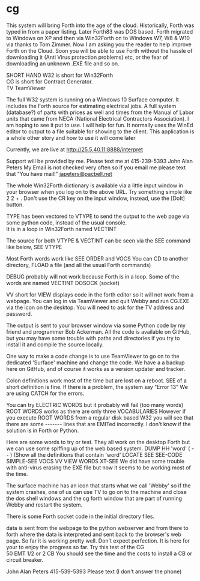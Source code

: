 # cg
This system will bring Forth into the age of the cloud. Historically, Forth was typed in from a paper listing. Later Forth83 was DOS based. Forth migrated to Windows on XP and then via Win32Forth on to Windows W7, W8 & W10 via thanks to Tom Zimmer. Now I am asking you the reader to help improve Forth on the Cloud. Soon you will be able to use Forth without the hassle of downloading it (Anti Virus protection problems) etc, or the fear of downloading an unknown .EXE file and so on.

SHORT HAND
W32 is short for Win32Forth<br>
CG is short for Contract Generator. <br> 
TV TeamViewer<br>

The full W32 system is running on a Windows 10 Surface computer.  It includes the Forth source for estimating electrical jobs. A full system (database?) of parts with prices as well and times from the Manual of Labor units that came from NECA (National Electrical Contractors Association). I am hoping to see it put to use.  I will help for fun. It normally uses the WinEd editor to output to a file suitable for showing to the client.  This application is a whole other story and how to use it will come later

Currently, we are live at http://25.5.40.11:8888/interpret 

Support will be provided by me. Please text me at 415-239-5393 John Alan Peters
My Email is not checked very often so if you email me please text that "You have mail!"
japeters@pacbell.net

The whole Win32Forth dictionary is available via a little input window in your browser when you log on to the above URL.
Try something simple like 2 2 + .
Don't use the CR key on the input window, instead, use the [DoIt] button.

TYPE has been vectored to VTYPE to send the output to the web page via some python code, instead of the usual console.  
It is in a loop in Win32Forth named VECTINT

The source for both VTYPE & VECTINT can be seen via the SEE command like below,
SEE VTYPE

Most Forth words work like SEE <word> ORDER and VOCS
You can CD to another directory, FLOAD a file (and all the usual Forth commands)
 
DEBUG probably will not work because Forth is in a loop. Some of the words are named VECTINT  DOSOCK  (socket)

VV short for VIEW displays code in the forth editor so it will not work from a webpage. You can log in via TeamViewer and quit Webby and run CG.EXE via the icon on the desktop.  You will need to ask for the TV address and password.

The output is sent to your browser window via some Python code by my friend and programmer Bob Ackerman.
All the code is available on GitHub, but you may have some trouble with paths and directories if you try to install it and compile the source locally.

One way to make a code change is to use TeamViewer to go on to the dedicated 'Surface' machine and change the code.
We have a a backup here on GitHub, and of course it works as a version updater and tracker.

Colon definitions work most of the time but are lost on a reboot.
SEE of a short definition is fine.  If there is a problem, the system say "Error 13"
We are using CATCH for the errors.

You can try ELECTRIC WORDS but it probably will fail (too many words)
ROOT WORDS works as there are only three VOCABULARIES However if you execute ROOT WORDS from a regular disk based W32 
you will see that there are some ------- lines that are EMITed incorrectly.  I don't know if the solution is in Forth or Python.

Here are some words to try or test. They all work on the desktop Forth but we can use some spiffing up of the web based system.
DUMP
HH 'word' ( -- )  (Show all the definitions that contain 'word'
LOCATE
SEE
SEE-CODE
SIMPLE-SEE
VOCS
VV
VIEW
WORDS
XT-SEE
We did have some trouble with anti-virus erasing the EXE file but now it seems to be working most of the time.

The surface machine has an icon that starts what we call 'Webby' so if the system crashes, one of us can use TV to go on to the
machine and close the dos shell windows and the cg forth window that are part of running Webby and restart the system.

There is some Forth socket code in the initial directory files.

data is sent from the webpage to the python webserver and from there to forth where the data is interpreted and sent
 back to the browser's web page.  So far it is working pretty well.  Don't expect perfection.  It is here for your to enjoy 
 the progress so far.
 Try this test of the CG  
 50 EMT 1/2
 or
 2 CB
 You should see the time and the costs to install a CB or circuit breaker.
 
 John Alan Peters
 415-539-5393 Please text (I don't answer the phone)
